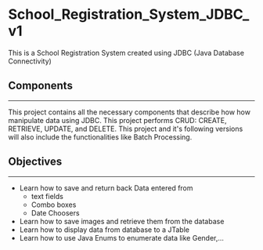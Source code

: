 # School_Registration_System_JDBC_v1
This is a School Registration System created using JDBC (Java Database Connectivity)

## Components
- - - -
This project contains all the necessary components that describe how how manipulate data using JDBC.
This project performs CRUD: CREATE, RETRIEVE, UPDATE, and DELETE.
This project and it's following versions will also include the functionalities like Batch Processing.

## Objectives
- - - - 
* Learn how to save and return back Data entered from 
  * text fields
  * Combo boxes
  * Date Choosers
* Learn how to save images and retrieve them from the database
* Learn how to display data from database to a JTable
* Learn how to use Java Enums to enumerate data like Gender,...
